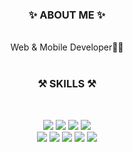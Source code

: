 <div align="center">

### ✨  ABOUT ME ✨

</br>
Web & Mobile Developer👩‍💻</br>
</br>

### ⚒  SKILLS ⚒
</br>

<p>
  <img src="https://img.shields.io/badge/JavaScript-F7DF1E?style=flat-square&logo=JavaScript&logoColor=white"/>
  <img src="https://img.shields.io/badge/React-61DAFB?style=flat-square&logo=React&logoColor=white"/>
  <img src="https://img.shields.io/badge/Flask-1572B6?style=flat-square&logo=Flask&logoColor=white"/>
  <img src="https://img.shields.io/badge/Swift-FA7343?style=flat-square&logo=swift&logoColor=white"/>

  <br/>
  <img src="https://img.shields.io/badge/Java-EF2D5E?style=flat-square&logo=java&logoColor=white"/>
  <img src="https://img.shields.io/badge/Python-T27B350?style=flat-square&logo=Python&logoColor=white"/>
  <img src="https://img.shields.io/badge/Tensorflow-47A248?style=flat-square&logo=tensorflow&logoColor=white"/>
  <img src="https://img.shields.io/badge/Pytorch-0170FE?style=flat-square&logo=Pytorch&logoColor=white"/>
  <img src="https://img.shields.io/badge/Android-a4c639?style=flat-square&logo=android&logoColor=white"/>
</p>

<br/>

<!-- ### ⚡️ Language ⚡️
[![Top Langs](https://github-readme-stats.vercel.app/api/top-langs/?username=minjuu&hide=jupyter%20notebook,c%23,asp.net,shaderlab,hlsl,cuda&layout=compact)](https://github.com/anuraghazra/github-readme-stats) -->

</div>
